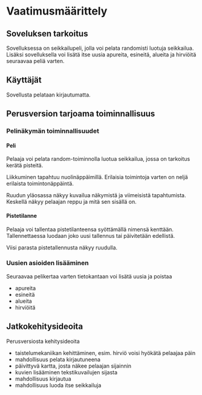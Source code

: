 # Vaatimusmäärittely

## Soveluksen tarkoitus

Sovelluksessa on seikkailupeli, jolla voi pelata randomisti luotuja seikkailua. Lisäksi sovelluksella voi lisätä itse uusia apureita, esineitä, alueita ja hirviöitä seuraavaa peliä varten. 

## Käyttäjät

Sovellusta pelataan kirjautumatta. 

## Perusversion tarjoama toiminnallisuus

### Pelinäkymän toiminnallisuudet

#### Peli

Pelaaja voi pelata random-toiminnolla luotua seikkailua, jossa on tarkoitus kerätä pisteitä.

Liikkuminen tapahtuu nuolinäppäimillä. Erilaisia toimintoja varten on neljä erilaista toimintonäppäintä.

Ruudun yläosassa näkyy kuvailua näkymistä ja viimeisistä tapahtumista. Keskellä näkyy pelaajan reppu ja mitä sen sisällä on.

#### Pistetilanne

Pelaaja voi tallentaa pistetilanteensa syöttämällä nimensä kenttään. Tallennettaessa luodaan joko uusi tallennus tai päivitetään edellistä.

Viisi parasta pistetallennusta näkyy ruudulla.

### Uusien asioiden lisääminen

Seuraavaa pelikertaa varten tietokantaan voi lisätä uusia ja poistaa

- apureita
- esineitä
- alueita
- hirviöitä

## Jatkokehitysideoita

Perusversiosta kehitysideoita

- taistelumekaniikan kehittäminen, esim. hirviö voisi hyökätä pelaajaa päin
- mahdollisuus pelata kirjautuneena
- päivittyvä kartta, josta näkee pelaajan sijainnin
- kuvien lisääminen tekstikuvailujen sijasta
- mahdollisuus kirjautua
- mahdollisuus luoda itse seikkailuja
